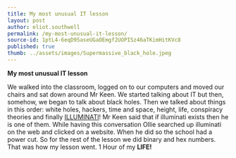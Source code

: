 ```yaml
---
title: My most unusual IT lesson
layout: post
author: eliot.southwell
permalink: /my-most-unusual-it-lesson/
source-id: 1ptL4-6eqD95aseUGaOEmgf2UOPISz46aTKimHitKVc8
published: true
thumb: ../assets/images/Supermassive_black_hole.jpeg
---
```

**My ****most unusual**** IT lesson**

We walked into the classroom, logged on to our computers and moved our chairs and sat down around Mr Keen.  We started talking about IT but then, somehow, we began to talk about black holes. Then we talked about things in this order: white holes, hackers, time and space, height, life, conspiracy theories and finally [ILLUMINATI](https://en.wikipedia.org/wiki/Illuminati)! Mr Keen said that if illuminati exists then he is one of them. While having this conversation Ollie searched up illuminati on the web and clicked on a website. When he did so the school had a power cut. So for the rest of the lesson we did binary and hex numbers. That was how my lesson went. 1 Hour of my **LIFE!**

